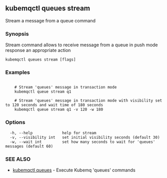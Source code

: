 ## kubemqctl queues stream

Stream a message from a queue command

### Synopsis

Stream command allows to receive message from a queue in push mode response an appropriate action

```
kubemqctl queues stream [flags]
```

### Examples

```

	# Stream 'queues' message in transaction mode
	kubemqctl queue stream q1

	# Stream 'queues' message in transaction mode with visibility set to 120 seconds and wait time of 180 seconds
	kubemqctl queue stream q1 -v 120 -w 180

```

### Options

```
  -h, --help             help for stream
  -v, --visibility int   set initial visibility seconds (default 30)
  -w, --wait int         set how many seconds to wait for 'queues' messages (default 60)
```

### SEE ALSO

* [kubemqctl queues](kubemqctl_queues.md)	 - Execute Kubemq 'queues' commands


